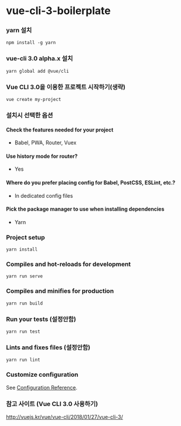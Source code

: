# vue-cli-3-boilerplate

### yarn 설치
```
npm install -g yarn
```

### vue-cli 3.0 alpha.x 설치
```
yarn global add @vue/cli
```

### Vue CLI 3.0을 이용한 프로젝트 시작하기(생략)
```
vue create my-project
```

### 설치시 선택한 옵션
#### Check the features needed for your project
 - Babel, PWA, Router, Vuex
#### Use history mode for router?
- Yes
#### Where do you prefer placing config for Babel, PostCSS, ESLint, etc.?
 - In dedicated config files
#### Pick the package manager to use when installing dependencies
 - Yarn

### Project setup
```
yarn install
```

### Compiles and hot-reloads for development
```
yarn run serve
```

### Compiles and minifies for production
```
yarn run build
```

### Run your tests (설정안함)
```
yarn run test
```

### Lints and fixes files (설정안함)
```
yarn run lint
```

### Customize configuration
See [Configuration Reference](https://cli.vuejs.org/config/).

### 참고 사이트 (Vue CLI 3.0 사용하기)
http://vuejs.kr/vue/vue-cli/2018/01/27/vue-cli-3/
